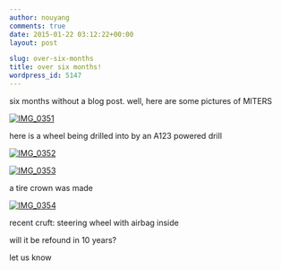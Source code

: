 ```yaml
---
author: nouyang
comments: true
date: 2015-01-22 03:12:22+00:00
layout: post

slug: over-six-months
title: over six months!
wordpress_id: 5147
---
```


six months without a blog post. well, here are some pictures of MITERS

[![IMG_0351](http://miters.mit.edu/wp-content/uploads/2015/01/IMG_0351.jpg)](http://miters.mit.edu/wp-content/uploads/2015/01/IMG_0351.jpg)



here is a wheel being drilled into by an A123 powered drill

[![IMG_0352](http://miters.mit.edu/wp-content/uploads/2015/01/IMG_0352.jpg)](http://miters.mit.edu/wp-content/uploads/2015/01/IMG_0352.jpg)

[![IMG_0353](http://miters.mit.edu/wp-content/uploads/2015/01/IMG_0353.jpg)](http://miters.mit.edu/wp-content/uploads/2015/01/IMG_0353.jpg)

a tire crown was made



[![IMG_0354](http://miters.mit.edu/wp-content/uploads/2015/01/IMG_0354.jpg)](http://miters.mit.edu/wp-content/uploads/2015/01/IMG_0354.jpg)



recent cruft: steering wheel with airbag inside

will it be refound in 10 years?

let us know
